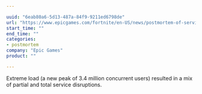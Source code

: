 ```yaml
---

uuid: "6eab80a6-5d13-487a-84f9-9211ed6798de"
url: "https://www.epicgames.com/fortnite/en-US/news/postmortem-of-service-outage-at-3-4m-ccu"
start_time: ""
end_time: ""
categories:
- postmortem
company: "Epic Games"
product: ""

---
```


Extreme load (a new peak of 3.4 million concurrent users) resulted in a mix of partial and total service disruptions.

